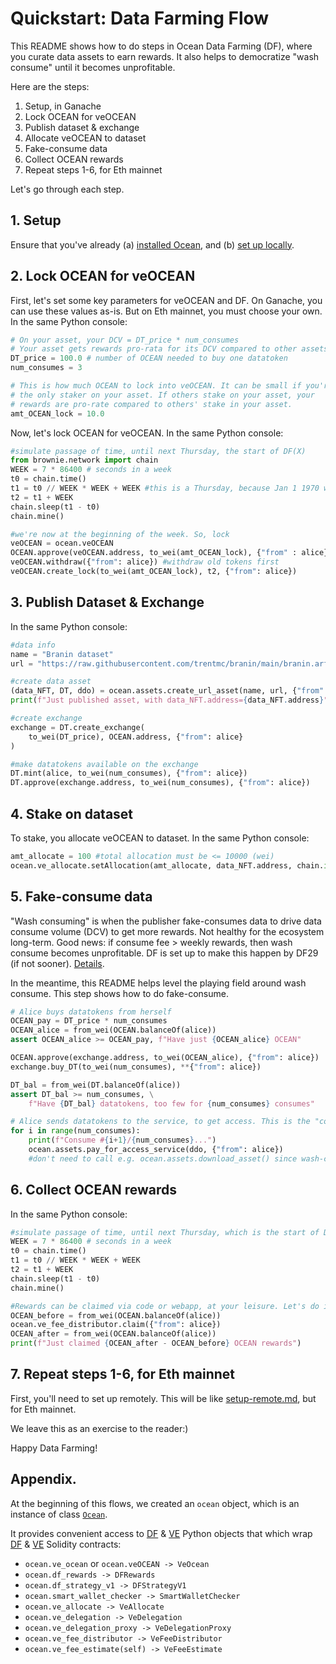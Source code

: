 <!--
Copyright 2022 Ocean Protocol Foundation
SPDX-License-Identifier: Apache-2.0
-->
# Quickstart: Data Farming Flow

This README shows how to do steps in Ocean Data Farming (DF), where you curate data assets to earn rewards. It also helps to democratize "wash consume" until it becomes unprofitable.

Here are the steps:

1. Setup, in Ganache
2. Lock OCEAN for veOCEAN
3. Publish dataset & exchange
4. Allocate veOCEAN to dataset
5. Fake-consume data
6. Collect OCEAN rewards
7. Repeat steps 1-6, for Eth mainnet

Let's go through each step.

## 1. Setup

Ensure that you've already (a) [installed Ocean](install.md), and (b) [set up locally](setup-local.md).


## 2. Lock OCEAN for veOCEAN

First, let's set some key parameters for veOCEAN and DF. On Ganache, you can use these values as-is. But on Eth mainnet, you must choose your own. In the same Python console:
```python
# On your asset, your DCV = DT_price * num_consumes
# Your asset gets rewards pro-rata for its DCV compared to other assets' DCVs.
DT_price = 100.0 # number of OCEAN needed to buy one datatoken
num_consumes = 3

# This is how much OCEAN to lock into veOCEAN. It can be small if you're
# the only staker on your asset. If others stake on your asset, your
# rewards are pro-rate compared to others' stake in your asset.
amt_OCEAN_lock = 10.0
```

Now, let's lock OCEAN for veOCEAN. In the same Python console:
```python
#simulate passage of time, until next Thursday, the start of DF(X)
from brownie.network import chain
WEEK = 7 * 86400 # seconds in a week
t0 = chain.time()
t1 = t0 // WEEK * WEEK + WEEK #this is a Thursday, because Jan 1 1970 was
t2 = t1 + WEEK
chain.sleep(t1 - t0)
chain.mine()

#we're now at the beginning of the week. So, lock
veOCEAN = ocean.veOCEAN
OCEAN.approve(veOCEAN.address, to_wei(amt_OCEAN_lock), {"from" : alice})
veOCEAN.withdraw({"from": alice}) #withdraw old tokens first
veOCEAN.create_lock(to_wei(amt_OCEAN_lock), t2, {"from": alice})
```


## 3. Publish Dataset & Exchange

In the same Python console:
```python
#data info
name = "Branin dataset"
url = "https://raw.githubusercontent.com/trentmc/branin/main/branin.arff"

#create data asset
(data_NFT, DT, ddo) = ocean.assets.create_url_asset(name, url, {"from": alice}, wait_for_aqua=False)
print(f"Just published asset, with data_NFT.address={data_NFT.address}")

#create exchange
exchange = DT.create_exchange(
    to_wei(DT_price), OCEAN.address, {"from": alice}
)

#make datatokens available on the exchange
DT.mint(alice, to_wei(num_consumes), {"from": alice})
DT.approve(exchange.address, to_wei(num_consumes), {"from": alice})
```


## 4. Stake on dataset

To stake, you allocate veOCEAN to dataset. In the same Python console:
```python
amt_allocate = 100 #total allocation must be <= 10000 (wei)
ocean.ve_allocate.setAllocation(amt_allocate, data_NFT.address, chain.id, {"from": alice})
```

## 5. Fake-consume data

"Wash consuming" is when the publisher fake-consumes data to drive data consume volume (DCV) to get more rewards. Not healthy for the ecosystem long-term. Good news: if consume fee > weekly rewards, then wash consume becomes unprofitable. DF is set up to make this happen by DF29 (if not sooner). [Details](https://twitter.com/trentmc0/status/1587527525529358336).

In the meantime, this README helps level the playing field around wash consume. This step shows how to do fake-consume.

```python
# Alice buys datatokens from herself
OCEAN_pay = DT_price * num_consumes
OCEAN_alice = from_wei(OCEAN.balanceOf(alice))
assert OCEAN_alice >= OCEAN_pay, f"Have just {OCEAN_alice} OCEAN"

OCEAN.approve(exchange.address, to_wei(OCEAN_alice), {"from": alice})
exchange.buy_DT(to_wei(num_consumes), **{"from": alice})

DT_bal = from_wei(DT.balanceOf(alice))
assert DT_bal >= num_consumes, \
    f"Have {DT_bal} datatokens, too few for {num_consumes} consumes"

# Alice sends datatokens to the service, to get access. This is the "consume".
for i in range(num_consumes):
    print(f"Consume #{i+1}/{num_consumes}...")
    ocean.assets.pay_for_access_service(ddo, {"from": alice})
    #don't need to call e.g. ocean.assets.download_asset() since wash-consuming
```

## 6. Collect OCEAN rewards

In the same Python console:

```python
#simulate passage of time, until next Thursday, which is the start of DF(X+1)
WEEK = 7 * 86400 # seconds in a week
t0 = chain.time()
t1 = t0 // WEEK * WEEK + WEEK
t2 = t1 + WEEK
chain.sleep(t1 - t0)
chain.mine()

#Rewards can be claimed via code or webapp, at your leisure. Let's do it now.
OCEAN_before = from_wei(OCEAN.balanceOf(alice))
ocean.ve_fee_distributor.claim({"from": alice})
OCEAN_after = from_wei(OCEAN.balanceOf(alice))
print(f"Just claimed {OCEAN_after - OCEAN_before} OCEAN rewards")
```

## 7. Repeat steps 1-6, for Eth mainnet

First, you'll need to set up remotely. This will be like [setup-remote.md](setup-remote.md), but for Eth mainnet.

We leave this as an exercise to the reader:)

Happy Data Farming!


## Appendix.

At the beginning of this flows, we created an `ocean` object, which is an instance of class [`Ocean`](https://github.com/oceanprotocol/ocean.py/blob/main/ocean_lib/ocean/ocean.py).

It provides convenient access to [DF](https://github.com/oceanprotocol/ocean.py/tree/main/ocean_lib/models/df) & [VE](https://github.com/oceanprotocol/ocean.py/tree/main/ocean_lib/models/ve) Python objects that which wrap [DF](https://github.com/oceanprotocol/contracts/tree/main/contracts/df) & [VE](https://github.com/oceanprotocol/contracts/tree/main/contracts/ve) Solidity contracts:
- `ocean.ve_ocean` or `ocean.veOCEAN -> VeOcean`
- `ocean.df_rewards -> DFRewards`
- `ocean.df_strategy_v1 -> DFStrategyV1`
- `ocean.smart_wallet_checker -> SmartWalletChecker`
- `ocean.ve_allocate -> VeAllocate`
- `ocean.ve_delegation -> VeDelegation`
- `ocean.ve_delegation_proxy -> VeDelegationProxy`
- `ocean.ve_fee_distributor -> VeFeeDistributor`
- `ocean.ve_fee_estimate(self) -> VeFeeEstimate`


